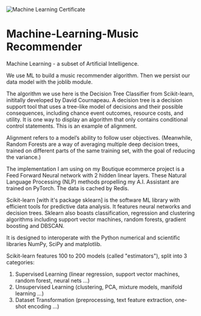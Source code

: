 ![Machine Learning Certificate](https://user-images.githubusercontent.com/96743401/173188516-cbc43764-829c-44a3-969d-a4fdf2cb5dc9.png)
# Machine-Learning-Music Recommender

Machine Learning - a subset of Artificial Intelligence.

We use ML to build a music recommender algorithm. Then we persist our data model with the joblib module. 

The algorithm we use here is the Decision Tree Classifier from Scikit-learn, inititally developed by David Cournapeau. 
A decision tree is a decision support tool that uses a tree-like model of decisions and their possible consequences, including chance event outcomes, resource costs, and utility. It is one way to display an algorithm that only contains conditional control statements. This is an example of alignment.

Alignment refers to a model’s ability to follow user objectives. (Meanwhile, Random Forests are a way of averaging multiple deep decision trees, trained on different parts of the same training set, with the goal of reducing the variance.)

The implementation I am using on my Boutique ecommerce project is a Feed Forward Neural network with 2 hidden linear layers. These Natural Language Processing (NLP) methods propelling my A.I. Assistant are trained on PyTorch. The data is cached by Redis.

Scikit-learn [with it's package sklearn] is the software ML library with efficient tools for predictive data analysis. It features neural networks and decision trees. Sklearn also boasts classification, regression and clustering algorithms including support vector machines, random forests, gradient boosting and DBSCAN.

It is designed to interoperate with the Python numerical and scientific libraries NumPy, SciPy and matplotlib. 

Scikit-learn features 100 to 200 models (called "estimators"), split into 3 categories:

1. Supervised Learning (linear regression, support vector machines, random forest, neural nets ...)
2. Unsupervised Learning (clustering, PCA, mixture models, manifold learning ...)
3. Dataset Transformation (preprocessing, text feature extraction, one-shot encoding ...)

